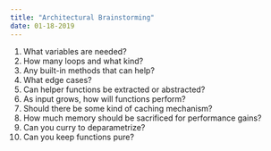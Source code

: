 ```yaml
---
title: "Architectural Brainstorming"
date: 01-18-2019
---
```


1. What variables are needed?
2. How many loops and what kind?
3. Any built-in methods that can help?
4. What edge cases?
5. Can helper functions be extracted or abstracted?
6. As input grows, how will functions perform?
7. Should there be some kind of caching mechanism?
8. How much memory should be sacrificed for performance gains?
9. Can you curry to deparametrize?
10. Can you keep functions pure?